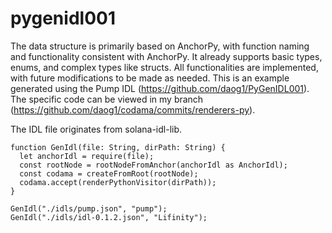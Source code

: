 # pygenidl001

The data structure is primarily based on AnchorPy, with function naming and functionality consistent with AnchorPy. It already supports basic types, enums, and complex types like structs. All functionalities are implemented, with future modifications to be made as needed. This is an example generated using the Pump IDL (https://github.com/daog1/PyGenIDL001). The specific code can be viewed in my branch (https://github.com/daog1/codama/commits/renderers-py).
 
The IDL file originates from solana-idl-lib.


```
function GenIdl(file: String, dirPath: String) {
  let anchorIdl = require(file);
  const rootNode = rootNodeFromAnchor(anchorIdl as AnchorIdl);
  const codama = createFromRoot(rootNode);
  codama.accept(renderPythonVisitor(dirPath));
}

GenIdl("./idls/pump.json", "pump");
GenIdl("./idls/idl-0.1.2.json", "Lifinity");
```
